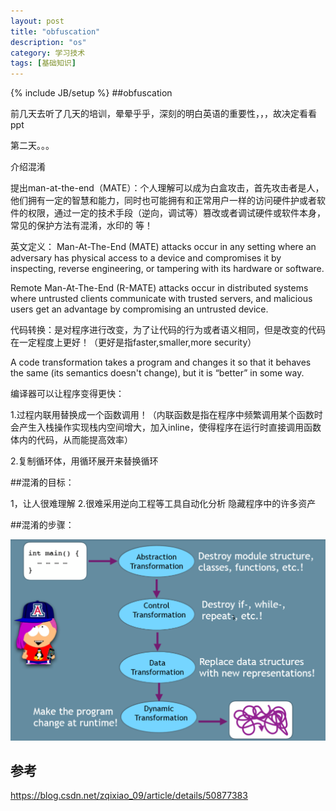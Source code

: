 ```yaml
---
layout: post
title: "obfuscation"
description: "os"
category: 学习技术
tags: [基础知识]
---
```

{% include JB/setup %}
##obfuscation

前几天去听了几天的培训，晕晕乎乎，深刻的明白英语的重要性，，，故决定看看ppt

第二天。。。

介绍混淆

提出man-at-the-end（MATE）：个人理解可以成为白盒攻击，首先攻击者是人，他们拥有一定的智慧和能力，同时也可能拥有和正常用户一样的访问硬件护或者软件的权限，通过一定的技术手段（逆向，调试等）篡改或者调试硬件或软件本身，常见的保护方法有混淆，水印的 等！

英文定义：
Man-At-The-End (MATE) attacks occur in any setting where an adversary has physical access to a
device and compromises it by inspecting, reverse engineering, or tampering with its hardware or
software.

Remote Man-At-The-End (R-MATE) attacks occur in distributed systems where untrusted clients
communicate with trusted servers, and malicious users get an advantage by compromising an untrusted device.

代码转换：是对程序进行改变，为了让代码的行为或者语义相同，但是改变的代码在一定程度上更好！（更好是指faster,smaller,more security）

A code transformation takes a program and changes it so that it behaves the same (its semantics
doesn't change), but it is “better” in some way.

编译器可以让程序变得更快：

1.过程内联用替换成一个函数调用！（内联函数是指在程序中频繁调用某个函数时会产生入栈操作实现栈内空间增大，加入inline，使得程序在运行时直接调用函数体内的代码，从而能提高效率）

2.复制循环体，用循环展开来替换循环

##混淆的目标：

1，让人很难理解
2.很难采用逆向工程等工具自动化分析
隐藏程序中的许多资产

##混淆的步骤：

![](/assets/img/obfuscation/obfuscation.png)

##

## 参考
https://blog.csdn.net/zqixiao_09/article/details/50877383